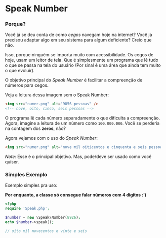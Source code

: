 # Speak Number

### Porque?

Você já se deu conta de como *cegos* navegam hoje na internet?
Você já precisou adaptar algo em seu sistema para algum deficiente?
Creio que não.

Isso, porque ninguém se importa muito com acessibilidade.
Os cegos de hoje, usam um leitor de tela. Que é simplesmente um programa que lê
tudo o que se passa na tela do usuário (Por sinal é uma área que ainda tem muito
o que evoluir).

O objetivo principal do *Speak Number* é facilitar a compreenção de números para cegos.

Veja a leitura dessa imagem sem o Speak Number:

```html
<img src="numer.png" alt="9856 pessoas" />
<!-- nove, oito, cinco, seis pessoas -->
```
O programa lê cada número separadamente o que dificulta a compreenção.
Agora, imagine a leitura de um número como `100.000.000`. Você se perderia na contagem
dos **zeros**, não?

Agora vejamos com o uso do *Speak Number*:

```html
<img src="numer.png" alt="nove mil oiticentos e cinquenta e seis pessoas" />
```
*Note:* Esse é o principal objetivo. Mas, pode/deve ser usado como você quiser.


### Simples Exemplo

Exemplo simples pra uso:

**Por enquanto, a classe só consegue falar números com 4 digitos :'(**

```php
<?php
require 'Speak.php';

$number = new \Speak\Number(8926);
echo $number->speak();

// oito mil novecentos e vinte e seis
```